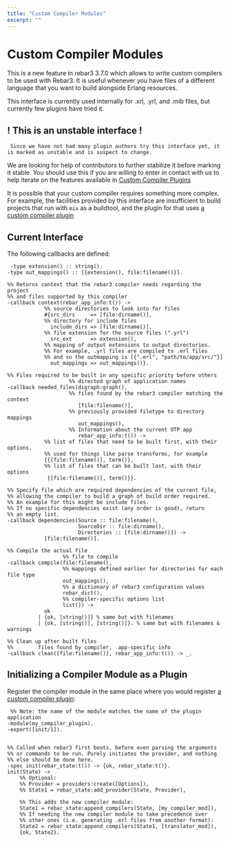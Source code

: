 ```yaml
---
title: "Custom Compiler Modules"
excerpt: ""
---
```

#  Custom Compiler Modules


This is a new feature in rebar3 3.7.0 which allows to write custom compilers to be used with Rebar3. It is useful whenever you have files of a different language that you want to build alongside Erlang resources.



This interface is currently used internally for .xrl, .yrl, and .mib files, but currently few plugins have tried it.

## ! This is an unstable interface !

	 Since we have not had many plugin authors try this interface yet, it is marked as unstable and is suspect to change.

We are looking for help of contributors to further stabilize it before marking it stable. You should use this if you are willing to enter in contact with us to help iterate on the features available in [Custom Compiler Plugins](doc:custom-compiler-plugins) 

It is possible that your custom compiler requires something more complex. For example, the facilities provided by this interface are insufficient to build projects that run with `mix` as a buildtool, and the plugin for that uses [a custom compiler plugin](doc:custom-compiler-plugins) 

## Current Interface

The following callbacks are defined:

	 -type extension() :: string().
	-type out_mappings() :: [{extension(), file:filename()}].
	
	%% Returns context that the rebar3 compiler needs regarding the project
	%% and files supported by this compiler
	-callback context(rebar_app_info:t()) ->
	            %% source directories to look into for files
	            #{src_dirs     => [file:dirname()],
	            %% directory for include files
	              include_dirs => [file:dirname()],
	            %% file extension for the source files (".yrl")
	              src_ext      => extension(),
	            %% mapping of output extensions to output directories.
	            %% For example, .yrl files are compiled to .erl files
	            %% and so the outmapping is [{".erl", "path/to/app/src/"}]
	              out_mappings => out_mappings()}.
	
	%% Files required to be built in any specific priority before others
	                    %% directed graph of application names
	-callback needed_files(digraph:graph(),
	                    %% files found by the rebar3 compiler matching the context
	                       [file:filename()],
	                    %% previously provided filetype to directory mappings
	                       out_mappings(),
	                    %% Information about the current OTP app
	                       rebar_app_info:t()) ->
	            %% list of files that need to be built first, with their options.
	            %% used for things like parse transforms, for example
	            {{[file:filename()], term()},
	            %% list of files that can be built last, with their options
	             {[file:filename()], term()}}.
	
	%% Specify file which are required dependencies of the current file,
	%% allowing the compiler to build a graph of build order required.
	%% An example for this might be include files.
	%% If no specific dependencies exist (any order is good), return
	%% an empty list.
	-callback dependencies(Source :: file:filename(),
	                       SourceDir :: file:dirname(), 
	                       Directories :: [file:dirname()]) ->
	            [file:filename()].
	
	%% Compile the actual file
	                  %% file to compile
	-callback compile(file:filename(),
	                  %% mappings defined earlier for directories for each file type
	                  out_mappings(),
	                  %% a dictionary of rebar3 configuration values
	                  rebar_dict(),
	                  %% compiler-specific options list
	                  list()) ->
	            ok
	          | {ok, [string()]} % same but with filenames
	          | {ok, [string()], [string()]}. % same but with filenames & warnings
	
	%% Clean up after built files
	%%        files found by compiler,  app-specific info
	-callback clean([file:filename()], rebar_app_info:t()) -> _.
	 


## Initializing a Compiler Module as a Plugin

Register the compiler module in the same place where you would register [a custom compiler plugin](doc:custom-compiler-plugins):

	 %% Note: the name of the module matches the name of the plugin application
	-module(my_compiler_plugin).
	-export([init/1]).
	
	
	%% Called when rebar3 first boots, before even parsing the arguments
	%% or commands to be run. Purely initiates the provider, and nothing
	%% else should be done here.
	-spec init(rebar_state:t()) -> {ok, rebar_state:t()}.
	init(State) ->
	    %% Optional:
	  	%% Provider = providers:create([Options]),
	  	%% State1 = rebar_state:add_provider(State, Provider),
	  
	  	%% This adds the new compiler module:
	    State1 = rebar_state:append_compilers(State, [my_compiler_mod]),
	    %% If needing the new compiler module to take precedence over
	  	%% other ones (i.e. generating .erl files from another format):
	    State2 = rebar_state:append_compilers(State1, [translator_mod]),
	    {ok, State2}.
	
	 
